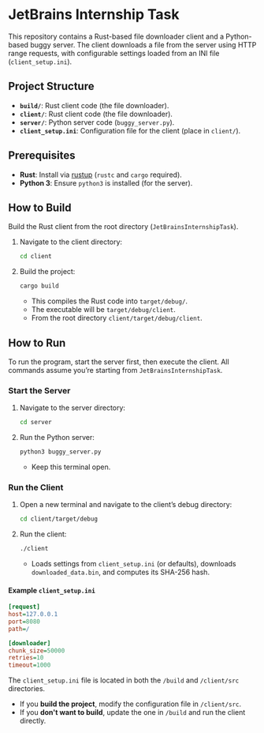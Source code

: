 # JetBrains Internship Task

This repository contains a Rust-based file downloader client and a Python-based buggy server. The client downloads a file from the server using HTTP range requests, with configurable settings loaded from an INI file (`client_setup.ini`).

## Project Structure
- **`build/`**: Rust client code (the file downloader).
- **`client/`**: Rust client code (the file downloader).
- **`server/`**: Python server code (`buggy_server.py`).
- **`client_setup.ini`**: Configuration file for the client (place in `client/`).

## Prerequisites
- **Rust**: Install via [rustup](https://rustup.rs/) (`rustc` and `cargo` required).
- **Python 3**: Ensure `python3` is installed (for the server).

## How to Build

Build the Rust client from the root directory (`JetBrainsInternshipTask`).

1. Navigate to the client directory:
   ```bash
   cd client
   ```

2. Build the project:
   ```bash
   cargo build
   ```
   - This compiles the Rust code into `target/debug/`.
   - The executable will be `target/debug/client`.
   - From the root directory `client/target/debug/client`.

## How to Run

To run the program, start the server first, then execute the client. All commands assume you’re starting from `JetBrainsInternshipTask`.

### Start the Server

1. Navigate to the server directory:
   ```bash
   cd server
   ```

2. Run the Python server:
   ```bash
   python3 buggy_server.py
   ```
   - Keep this terminal open.

### Run the Client

1. Open a new terminal and navigate to the client’s debug directory:
   ```bash
   cd client/target/debug
   ```

2. Run the client:
   ```bash
   ./client
   ```
   - Loads settings from `client_setup.ini` (or defaults), downloads `downloaded_data.bin`, and computes its SHA-256 hash.

#### Example `client_setup.ini`
```ini
[request]
host=127.0.0.1
port=8080
path=/

[downloader]
chunk_size=50000
retries=10
timeout=1000
```
The `client_setup.ini` file is located in both the `/build` and `/client/src` directories.  
- If you **build the project**, modify the configuration file in `/client/src`.  
- If you **don't want to build**, update the one in `/build` and run the client directly.  




